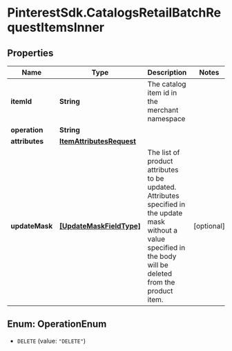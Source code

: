 # PinterestSdk.CatalogsRetailBatchRequestItemsInner

## Properties

Name | Type | Description | Notes
------------ | ------------- | ------------- | -------------
**itemId** | **String** | The catalog item id in the merchant namespace | 
**operation** | **String** |  | 
**attributes** | [**ItemAttributesRequest**](ItemAttributesRequest.md) |  | 
**updateMask** | [**[UpdateMaskFieldType]**](UpdateMaskFieldType.md) | The list of product attributes to be updated. Attributes specified in the update mask without a value specified in the body will be deleted from the product item. | [optional] 



## Enum: OperationEnum


* `DELETE` (value: `"DELETE"`)




